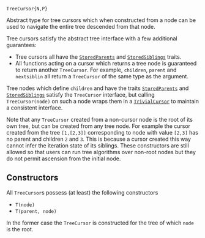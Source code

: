 ```
TreeCursor{N,P}
```

Abstract type for tree cursors which when constructed from a node can be used to navigate the entire tree descended from that node.

Tree cursors satisfy the abstract tree interface with a few additional guarantees:

  * Tree cursors all have the [`StoredParents`](@ref) and [`StoredSiblings`](@ref) traits.
  * All functions acting on a cursor which returns a tree node is guaranteed to return another `TreeCursor`.   For example, `children`, `parent` and `nextsiblin` all return a `TreeCursor` of the same type as   the argument.

Tree nodes which define `children` and have the traits [`StoredParents`](@ref) and [`StoredSiblings`](@ref) satisfy the `TreeCursor` interface, but calling `TreeCursor(node)` on such a node wraps them in a [`TrivialCursor`](@ref) to maintain a consistent interface.

Note that any `TreeCursor` created from a non-cursor node is the root of its own tree, but can be created from any tree node.  For example the cursor created from the tree `[1,[2,3]]` corresponding to node with value `[2,3]` has no parent and children `2` and `3`.  This is because a cursor created this way cannot infer the iteration state of its siblings.  These constructors are still allowed so that users can run tree algorithms over non-root nodes but they do not permit ascension from the initial node.

## Constructors

All `TreeCursor`s possess (at least) the following constructors

  * `T(node)`
  * `T(parent, node)`

In the former case the `TreeCursor` is constructed for the tree of which `node` is the root.
